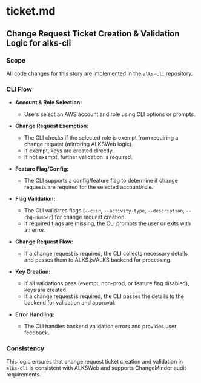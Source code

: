 # ticket.md

## Change Request Ticket Creation & Validation Logic for alks-cli

### Scope

All code changes for this story are implemented in the `alks-cli` repository.

### CLI Flow

- **Account & Role Selection:**
  - Users select an AWS account and role using CLI options or prompts.

- **Change Request Exemption:**
  - The CLI checks if the selected role is exempt from requiring a change request (mirroring ALKSWeb logic).
  - If exempt, keys are created directly.
  - If not exempt, further validation is required.

- **Feature Flag/Config:**
  - The CLI supports a config/feature flag to determine if change requests are required for the selected account/role.

- **Flag Validation:**
  - The CLI validates flags (`--ciid`, `--activity-type`, `--description`, `--chg-number`) for change request creation.
  - If required flags are missing, the CLI prompts the user or exits with an error.

- **Change Request Flow:**
  - If a change request is required, the CLI collects necessary details and passes them to ALKS.js/ALKS backend for processing.

- **Key Creation:**
  - If all validations pass (exempt, non-prod, or feature flag disabled), keys are created.
  - If a change request is required, the CLI passes the details to the backend for validation and approval.

- **Error Handling:**
  - The CLI handles backend validation errors and provides user feedback.

### Consistency

This logic ensures that change request ticket creation and validation in `alks-cli` is consistent with ALKSWeb and supports ChangeMinder audit requirements.
